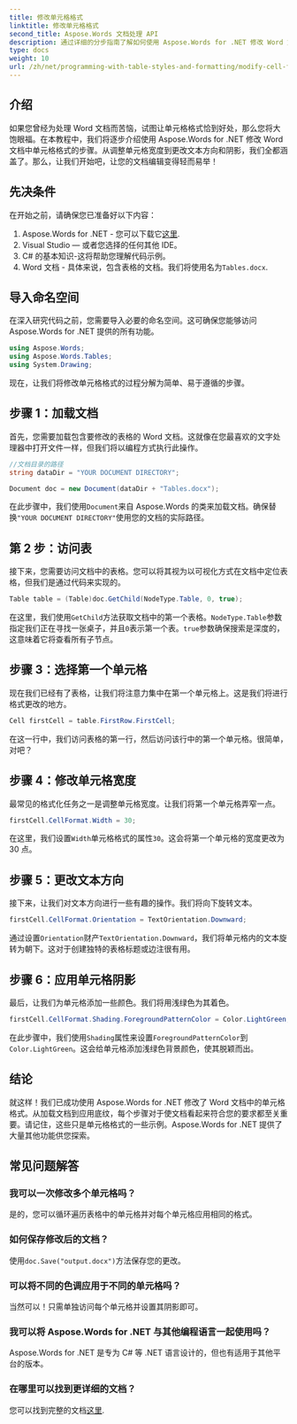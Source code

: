 ```yaml
---
title: 修改单元格格式
linktitle: 修改单元格格式
second_title: Aspose.Words 文档处理 API
description: 通过详细的分步指南了解如何使用 Aspose.Words for .NET 修改 Word 文档中的单元格格式。
type: docs
weight: 10
url: /zh/net/programming-with-table-styles-and-formatting/modify-cell-formatting/
---
```

## 介绍

如果您曾经为处理 Word 文档而苦恼，试图让单元格格式恰到好处，那么您将大饱眼福。在本教程中，我们将逐步介绍使用 Aspose.Words for .NET 修改 Word 文档中单元格格式的步骤。从调整单元格宽度到更改文本方向和阴影，我们全都涵盖了。那么，让我们开始吧，让您的文档编辑变得轻而易举！

## 先决条件

在开始之前，请确保您已准备好以下内容：

1. Aspose.Words for .NET - 您可以下载它[这里](https://releases.aspose.com/words/net/).
2. Visual Studio — 或者您选择的任何其他 IDE。
3. C# 的基本知识-这将帮助您理解代码示例。
4.  Word 文档 - 具体来说，包含表格的文档。我们将使用名为`Tables.docx`.

## 导入命名空间

在深入研究代码之前，您需要导入必要的命名空间。这可确保您能够访问 Aspose.Words for .NET 提供的所有功能。

```csharp
using Aspose.Words;
using Aspose.Words.Tables;
using System.Drawing;
```

现在，让我们将修改单元格格式的过程分解为简单、易于遵循的步骤。

## 步骤 1：加载文档

首先，您需要加载包含要修改的表格的 Word 文档。这就像在您最喜欢的文字处理器中打开文件一样，但我们将以编程方式执行此操作。

```csharp
//文档目录的路径
string dataDir = "YOUR DOCUMENT DIRECTORY";

Document doc = new Document(dataDir + "Tables.docx");
```

在此步骤中，我们使用`Document`来自 Aspose.Words 的类来加载文档。确保替换`"YOUR DOCUMENT DIRECTORY"`使用您的文档的实际路径。

## 第 2 步：访问表

接下来，您需要访问文档中的表格。您可以将其视为以可视化方式在文档中定位表格，但我们是通过代码来实现的。

```csharp
Table table = (Table)doc.GetChild(NodeType.Table, 0, true);
```

在这里，我们使用`GetChild`方法获取文档中的第一个表格。`NodeType.Table`参数指定我们正在寻找一张桌子，并且`0`表示第一个表。`true`参数确保搜索是深度的，这意味着它将查看所有子节点。

## 步骤 3：选择第一个单元格

现在我们已经有了表格，让我们将注意力集中在第一个单元格上。这是我们将进行格式更改的地方。

```csharp
Cell firstCell = table.FirstRow.FirstCell;
```

在这一行中，我们访问表格的第一行，然后访问该行中的第一个单元格。很简单，对吧？

## 步骤 4：修改单元格宽度

最常见的格式化任务之一是调整单元格宽度。让我们将第一个单元格弄窄一点。

```csharp
firstCell.CellFormat.Width = 30;
```

在这里，我们设置`Width`单元格格式的属性`30`。这会将第一个单元格的宽度更改为 30 点。

## 步骤 5：更改文本方向

接下来，让我们对文本方向进行一些有趣的操作。我们将向下旋转文本。

```csharp
firstCell.CellFormat.Orientation = TextOrientation.Downward;
```

通过设置`Orientation`财产`TextOrientation.Downward`，我们将单元格内的文本旋转为朝下。这对于创建独特的表格标题或边注很有用。

## 步骤 6：应用单元格阴影

最后，让我们为单元格添加一些颜色。我们将用浅绿色为其着色。

```csharp
firstCell.CellFormat.Shading.ForegroundPatternColor = Color.LightGreen;
```

在此步骤中，我们使用`Shading`属性来设置`ForegroundPatternColor`到`Color.LightGreen`。这会给单元格添加浅绿色背景颜色，使其脱颖而出。

## 结论

就这样！我们已成功使用 Aspose.Words for .NET 修改了 Word 文档中的单元格格式。从加载文档到应用底纹，每个步骤对于使文档看起来符合您的要求都至关重要。请记住，这些只是单元格格式的一些示例。Aspose.Words for .NET 提供了大量其他功能供您探索。

## 常见问题解答

### 我可以一次修改多个单元格吗？
是的，您可以循环遍历表格中的单元格并对每个单元格应用相同的格式。

### 如何保存修改后的文档？
使用`doc.Save("output.docx")`方法保存您的更改。

### 可以将不同的色调应用于不同的单元格吗？
当然可以！只需单独访问每个单元格并设置其阴影即可。

### 我可以将 Aspose.Words for .NET 与其他编程语言一起使用吗？
Aspose.Words for .NET 是专为 C# 等 .NET 语言设计的，但也有适用于其他平台的版本。

### 在哪里可以找到更详细的文档？
您可以找到完整的文档[这里](https://reference.aspose.com/words/net/).
